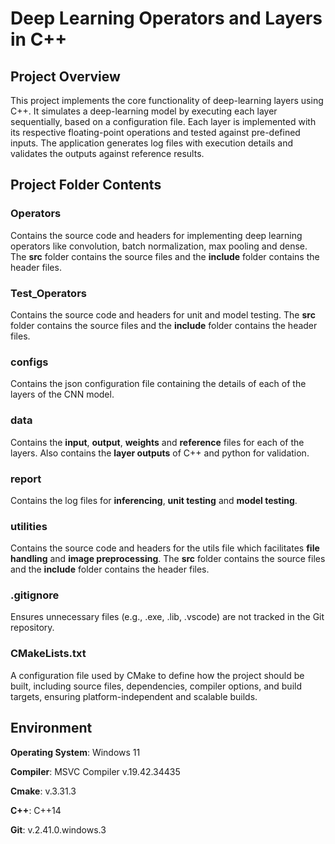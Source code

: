 # **Deep Learning Operators and Layers in C++**

## **Project Overview**

This project implements the core functionality of deep-learning layers using C++. It simulates a deep-learning model by executing each layer sequentially, based on a configuration file. Each layer is implemented with its respective floating-point operations and tested against pre-defined inputs. The application generates log files with execution details and validates the outputs against reference results.

## **Project Folder Contents**

### **Operators**

Contains the source code and headers for implementing deep learning operators like convolution, batch normalization, max pooling and dense. The **src** folder contains the source files and the **include** folder contains the header files.

### **Test_Operators**

Contains the source code and headers for unit and model testing. The **src** folder contains the source files and the **include** folder contains the header files.

### **configs**

Contains the json configuration file containing the details of each of the layers of the CNN model.

### **data**

Contains the **input**, **output**, **weights** and **reference** files for each of the layers. Also contains the **layer outputs** of C++ and python for validation.

### **report**

Contains the log files for **inferencing**, **unit testing** and **model testing**.

### **utilities**

Contains the source code and headers for the utils file which facilitates **file handling** and **image preprocessing**. The **src** folder contains the source files and the **include** folder contains the header files.

### **.gitignore**

Ensures unnecessary files (e.g., .exe, .lib, .vscode) are not tracked in the Git repository.

### **CMakeLists.txt**

A configuration file used by CMake to define how the project should be built, including source files, dependencies, compiler options, and build targets, ensuring platform-independent and scalable builds.

## **Environment**

**Operating System**: Windows 11

**Compiler**: MSVC Compiler v.19.42.34435

**Cmake**: v.3.31.3

**C++**: C++14

**Git**: v.2.41.0.windows.3